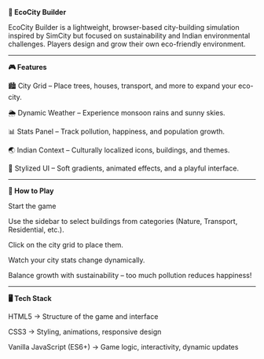 **🌿 EcoCity Builder**

EcoCity Builder is a lightweight, browser-based city-building simulation inspired by SimCity but focused on sustainability and Indian environmental challenges. Players design and grow their own eco-friendly environment.

---------------------------------------------------------------------------------------------------------------------------------------------------------------------------------------------------------------------

**🎮 Features**

🏙️ City Grid – Place trees, houses, transport, and more to expand your eco-city.

🌦️ Dynamic Weather – Experience monsoon rains and sunny skies.

📊 Stats Panel – Track pollution, happiness, and population growth.

🌏 Indian Context – Culturally localized icons, buildings, and themes.

🎨 Stylized UI – Soft gradients, animated effects, and a playful interface.

---------------------------------------------------------------------------------------------------------------------------------------------------------------------------------------------------------------------

**🚀 How to Play**

Start the game 

Use the sidebar to select buildings from categories (Nature, Transport, Residential, etc.).

Click on the city grid to place them.

Watch your city stats change dynamically.

Balance growth with sustainability – too much pollution reduces happiness!

---------------------------------------------------------------------------------------------------------------------------------------------------------------------------------------------------------------------

**🖥️ Tech Stack**

HTML5 → Structure of the game and interface

CSS3 → Styling, animations, responsive design

Vanilla JavaScript (ES6+) → Game logic, interactivity, dynamic updates

